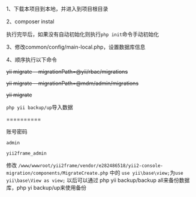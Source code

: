 1、下载本项目到本地，并进入到项目根目录

2、composer instal

   执行完毕后，如果没有自动初始化则执行`php init`命令手动初始化

3、修改common/config/main-local.php，设置数据库信息

4、顺序执行以下命令

~~yii migrate --migrationPath=@yii/rbac/migrations~~

~~yii migrate --migrationPath=@mdm/admin/migrations~~

~~yii migrate~~

`php yii backup/up`导入数据

==========

账号密码
```
admin

yii2frame_admin
```
修改
`/www/wwwroot/yii2frame/vendor/e282486518/yii2-console-migration/components/MigrateCreate.php`
中的
`use yii\base\view;`为`use yii\base\View as view;`
以后可以通过 php yii backup/backup all来备份数据库，php yi backup/up来使用备份
